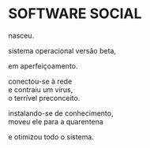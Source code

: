# SOFTWARE SOCIAL

nasceu.

sistema operacional
versão beta,

em aperfeiçoamento.

conectou-se à rede\
e contraiu um vírus,\
o terrível preconceito.

instalando-se de conhecimento,\
moveu ele para a quarentena

e otimizou todo o sistema.
